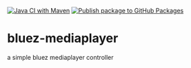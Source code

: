[![Java CI with Maven](https://github.com/aliedperezmartinez/bluez-mediaplayer/actions/workflows/maven.yml/badge.svg)](https://github.com/aliedperezmartinez/bluez-mediaplayer/actions/workflows/maven.yml)
[![Publish package to GitHub Packages](https://github.com/aliedperezmartinez/bluez-mediaplayer/actions/workflows/release-package.yml/badge.svg)](https://github.com/aliedperezmartinez/bluez-mediaplayer/actions/workflows/release-package.yml)

# bluez-mediaplayer
a simple bluez mediaplayer controller
